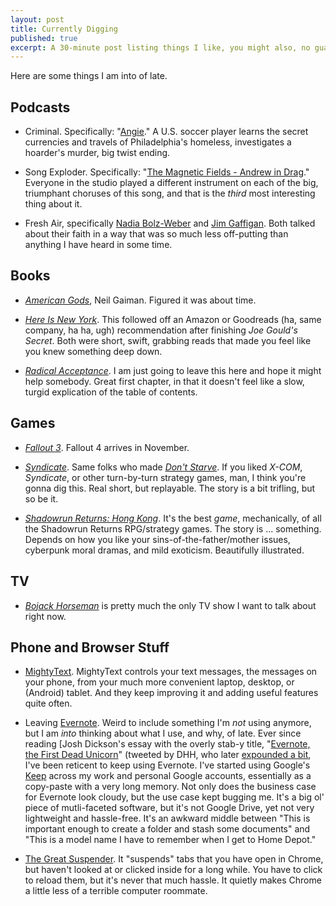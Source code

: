 ```yaml
---
layout: post
title: Currently Digging
published: true
excerpt: A 30-minute post listing things I like, you might also, no guarantees, let's go.
---
```


Here are some things I am into of late.

## Podcasts

+ Criminal. Specifically: "[Angie](http://thisiscriminal.com/episode-26-angie-9-11-2015/)." A U.S. soccer player learns the secret currencies and travels of Philadelphia's homeless, investigates a hoarder's murder, big twist ending.

+ Song Exploder. Specifically: "[The Magnetic Fields - Andrew in Drag](http://songexploder.net/magnetic-fields)." Everyone in the studio played a different instrument on each of the big, triumphant choruses of this song, and that is the _third_ most interesting thing about it.

+ Fresh Air, specifically [Nadia Bolz-Weber](http://www.npr.org/2015/09/17/441139500/lutheran-minister-preaches-a-gospel-of-love-to-junkies-drag-queens-and-outsiders) and [Jim Gaffigan](http://www.npr.org/2015/09/24/443070367/comic-jim-gaffigan-on-stand-up-faith-and-opening-for-the-pope). Both talked about their faith in a way that was so much less off-putting than anything I have heard in some time.

## Books

+ _[American Gods](https://en.wikipedia.org/wiki/American_Gods)_, Neil Gaiman. Figured it was about time.

+ [_Here Is New York_](https://www.goodreads.com/book/show/10814.Here_Is_New_York). This followed off an Amazon or Goodreads (ha, same company, ha ha, ugh) recommendation after finishing _Joe Gould's Secret_. Both were short, swift, grabbing reads that made you feel like you knew something deep down.

+ [_Radical Acceptance_](http://www.amazon.com/Radical-Acceptance-Embracing-Heart-Buddha/dp/0553380990). I am just going to leave this here and hope it might help somebody. Great first chapter, in that it doesn't feel like a slow, turgid explication of the table of contents.

## Games

+ [_Fallout 3_](https://en.wikipedia.org/wiki/Fallout_3). Fallout 4 arrives in November.

+ [_Syndicate_](https://www.kleientertainment.com/games/invisible-inc). Same folks who made [_Don't Starve_](http://gamesondelay.kinja.com/dying-as-a-feature-dont-starve-and-impermanence-and-b-1625190832). If you liked _X-COM_, _Syndicate_, or other turn-by-turn strategy games, man, I think you're gonna dig this. Real short, but replayable. The story is a bit trifling, but so be it.

+ [_Shadowrun Returns: Hong Kong_](http://harebrained-schemes.com/shadowrun/hongkong/). It's the best _game_, mechanically, of all the Shadowrun Returns RPG/strategy games. The story is ... something. Depends on how you like your sins-of-the-father/mother issues, cyberpunk moral dramas, and mild exoticism. Beautifully illustrated.

## TV

+ [_Bojack Horseman_](http://www.netflix.com/title/70300800) is pretty much the only TV show I want to talk about right now.

## Phone and Browser Stuff

+ [MightyText](http://mightytext.net). MightyText controls your text messages, the messages on your phone, from your much more convenient laptop, desktop, or (Android) tablet. And they keep improving it and adding useful features quite often.

+ Leaving [Evernote](http://evernote.com). Weird to include something I'm _not_ using anymore, but I am _into_ thinking about what I use, and why, of late. Ever since reading [Josh Dickson's essay with the overly stab-y title, "[Evernote, the First Dead Unicorn](https://syrah.co/joshdickson40/55e1beac15970d6c01395d9d)" (tweeted by DHH, who later [expounded a bit](https://medium.com/@dhh/making-money-along-the-way-did-dropbox-and-evernote-heed-the-lessons-of-flip-f5a133fe00d4), I've been reticent to keep using Evernote. I've started using Google's [Keep](http://keep.google.com) across my work and personal Google accounts, essentially as a copy-paste with a very long memory. Not only does the business case for Evernote look cloudy, but the use case kept bugging me. It's a big ol' piece of mutli-faceted software, but it's not Google Drive, yet not very lightweight and hassle-free. It's an awkward middle between "This is important enough to create a folder and stash some documents" and "This is a model name I have to remember when I get to Home Depot."

+ [The Great Suspender](https://chrome.google.com/webstore/detail/the-great-suspender/klbibkeccnjlkjkiokjodocebajanakg). It "suspends" tabs that you have open in Chrome, but haven't looked at or clicked inside for a long while. You have to click to reload them, but it's never that much hassle. It quietly makes Chrome a little less of a terrible computer roommate.
